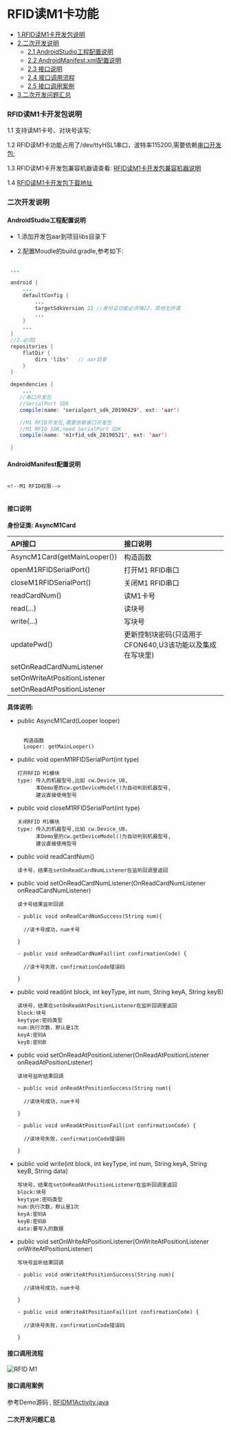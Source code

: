 


# RFID读M1卡功能


* [1.RFID读M1卡开发包说明](#RFID读M1卡开发包说明)
* [2.二次开发说明](#二次开发说明)
  * [2.1 AndroidStudio工程配置说明](#AndroidStudio工程配置说明)
  * [2.2 AndroidManifest.xml配置说明](#AndroidManifest配置说明)
  * [2.3 接口说明](#接口说明)
  * [2.4 接口调用流程](#接口调用流程)
  * [2.5 接口调用案例](#接口调用案例)
* [3.二次开发问题汇总](#二次开发问题汇总)

### RFID读M1卡开发包说明

   1.1 支持读M1卡号、对块号读写;

   1.2 RFID读M1卡功能占用了/dev/ttyHSL1串口，波特率115200,需要依赖[串口开发包](https://github.com/CoreWise/CWDemo#user-content-zh);

   1.3 RFID读M1卡开发包兼容机器请查看: [RFID读M1卡开发包兼容机器说明](https://github.com/CoreWise/CWDemo#user-content-zh)

   1.4 [RFID读M1卡开发包下载地址](https://github.com/CoreWise/CWDemo#user-content-zh)


### 二次开发说明

#### AndroidStudio工程配置说明

- 1.添加开发包aar到项目libs目录下

- 2.配置Moudle的build.gradle,参考如下:


```java

 ...

 android {
     ...
     defaultConfig {
         ...
         targetSdkVersion 22 //身份证功能必须降22，其他无所谓
         ...
     }
     ...
 }
 //2.必须2
 repositories {
     flatDir {
         dirs 'libs'   // aar目录
     }
 }

 dependencies {
     ...
    //串口开发包
    //SerialPort SDK
    compile(name: 'serialport_sdk_20190429', ext: 'aar')

    //M1 RFID开发包,需要依赖串口开发包
    //M1 RFID SDK,need SerialPort SDK
    compile(name: 'm1rfid_sdk_20190521', ext: 'aar')

 }

```


#### AndroidManifest配置说明

```

<!--M1 RFID权限-->


```



#### 接口说明


**身份证类: AsyncM1Card**


| API接口 | 接口说明 |
| :----- | :---- |
| AsyncM1Card(getMainLooper()) | 构造函数 |
| openM1RFIDSerialPort() | 打开M1 RFID串口 |
| closeM1RFIDSerialPort() | 关闭M1 RFID串口 |
| readCardNum() | 读M1卡号 |
| read(...) | 读块号 |
| write(...) |写块号|
| updatePwd() |更新控制块密码(只适用于CFON640,U3该功能以及集成在写块里)|
| setOnReadCardNumListener ||
| setOnWriteAtPositionListener ||
| setOnReadAtPositionListener ||






**具体说明:**

- public AsyncM1Card(Looper looper)

  ```

    构造函数
    Looper: getMainLooper()

  ```

- public void openM1RFIDSerialPort(int type)

  ```
  打开RFID M1模块
  type: 传入的机器型号,比如 cw.Device_U8,
        本Demo里的cw.getDeviceModel()为自动判别机器型号,
        建议直接使用型号

  ```


- public void closeM1RFIDSerialPort(int type)

  ```
  关闭RFID M1模块
  type: 传入的机器型号,比如 cw.Device_U8，
        本Demo里的cw.getDeviceModel()为自动判别机器型号,
        建议直接使用型号
  ```


- public void readCardNum()

  ```
  读卡号，结果在setOnReadCardNumListener在监听回调里返回

  ```

- public void setOnReadCardNumListener(OnReadCardNumListener onReadCardNumListener)

  ```
  读卡号结果监听回调

  - public void onReadCardNumSuccess(String num){

    //读卡号成功，num卡号

  }

  - public void onReadCardNumFail(int confirmationCode) {

    //读卡号失败，confirmationCode错误码

  }

  ```


- public void read(int block, int keyType, int num, String keyA, String keyB)

  ```
  读块号，结果在setOnReadAtPositionListener在监听回调里返回
  block:块号
  keytype:密码类型
  num:执行次数，默认是1次
  keyA:密码A
  keyB:密码B

  ```


- public void setOnReadAtPositionListener(OnReadAtPositionListener onReadAtPositionListener)

  ```
  读块号监听结果回调

  - public void onReadAtPositionSuccess(String num){

    //读块号成功，num卡号

  }

  - public void onReadAtPositionFail(int confirmationCode) {

    //读块号失败，confirmationCode错误码

  }

  ```

- public void write(int block, int keyType, int num, String keyA, String keyB, String data)

  ```
  写块号，结果在setOnReadAtPositionListener在监听回调里返回
  block:块号
  keytype:密码类型
  num:执行次数，默认是1次
  keyA:密码A
  keyB:密码B
  data:要写入的数据
  ```



- public void setOnWriteAtPositionListener(OnWriteAtPositionListener onWriteAtPositionListener)

  ```
  写块号监听结果回调

  - public void onWriteAtPositionSuccess(String num){

    //读块号成功，num卡号

  }

  - public void onWriteAtPositionFail(int confirmationCode) {

    //读块号失败，confirmationCode错误码

  }

  ```



#### 接口调用流程

![RFID M1](https://i.loli.net/2019/05/28/5cecdc412761c59119.png)


#### 接口调用案例

参考Demo源码 , [RFIDM1Activity.java](https://github.com/CoreWise/CWDemo/blob/master/app/src/main/java/com/cw/demo/m1/RFIDM1Activity.java)


#### 二次开发问题汇总


